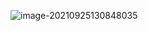 ![image-20210925130848035](C:\Users\28244\AppData\Roaming\Typora\typora-user-images\image-20210925130848035.png)


